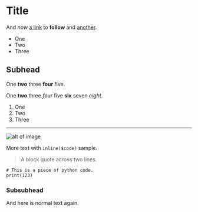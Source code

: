 # Title

And *now* [a link](http://www.google.com) to **follow** and [another](http://yahoo.com/).

* One
* Two
* Three

## Subhead

One **two** three **four** five.

One __two__ three _four_ five __six__ seven _eight_.

1. One
2. Two
3. Three

---

![alt of image](../images/myImage.jpg)

More text with `inline($code)` sample.

> A block quote
> across two lines.

~~~
# This is a piece of python code.
print(123)
~~~

### Subsubhead

And here is normal text again.

